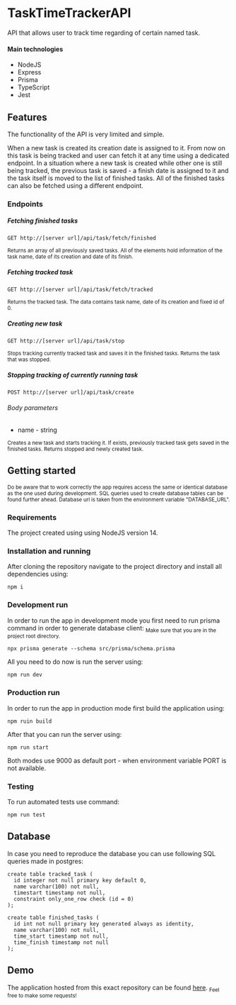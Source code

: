 # TaskTimeTrackerAPI
API that allows user to track time regarding of certain named task.

#### Main technologies
- NodeJS
- Express
- Prisma
- TypeScript
- Jest

## Features

The functionality of the API is very limited and simple. 

When a new task is created its creation date is assigned to it. From now on this task is being tracked and user can fetch it at any time using a dedicated endpoint. In a situation where a new task is created while other one is still being tracked, the previous task is saved - a finish date is assigned to it and the task itself is moved to the list of finished tasks. All of the finished tasks can also be fetched using a different endpoint.

### Endpoints

##### Fetching finished tasks
```
GET http://[server url]/api/task/fetch/finished
```
<sub>
Returns an array of all previously saved tasks. All of the elements hold information of the task name, date of its creation and date of its finish.
</sub>

##### Fetching tracked task
```
GET http://[server url]/api/task/fetch/tracked
```
<sub>
Returns the tracked task. The data contains task name, date of its creation and fixed id of 0. 
</sub>

##### Creating new task
```
GET http://[server url]/api/task/stop
```
<sub>
Stops tracking currently tracked task and saves it in the finished tasks. Returns the task that was stopped.
</sub>

##### Stopping tracking of currently running task
```
POST http://[server url]/api/task/create
```
###### Body parameters
 - name - string

<sub>
Creates a new task and starts tracking it. If exists, previously tracked task gets saved in the finished tasks. Returns stopped and newly created task.
</sub>

## Getting started

<sub>Do be aware that to work correctly the app requires access the same or identical database as the one used during development. SQL queries used to create database tables can be found further ahead. Database url is taken from the environment variable "DATABASE_URL".</sub>

### Requirements
The project created using using NodeJS  version 14.

### Installation and running

After cloning the repository navigate to the project directory and install all dependencies using:
```
npm i
```

### Development run
In order to run the app in development mode you first need to run prisma command in order to generate database client:
<sub>Make sure that you are in the project root directory.</sub>
```
npx prisma generate --schema src/prisma/schema.prisma
```
All you need to do now is run the server using:
```
npm run dev
```

### Production run
In order to run the app in production mode first build the application using:
```
npm ruin build
```

After that you can run the server using:
```
npm run start
```

Both modes use 9000 as default port - when environment variable PORT is not available.


###  Testing
To run automated tests use command:
```
npm run test
```

## Database
In case you need to reproduce the database you can use following SQL queries made in postgres:
```
create table tracked_task (
  id integer not null primary key default 0,
  name varchar(100) not null,
  timestart timestamp not null,
  constraint only_one_row check (id = 0)
);

create table finished_tasks (
  id int not null primary key generated always as identity,
  name varchar(100) not null,
  time_start timestamp not null,
  time_finish timestamp not null
);
```

## Demo
The application hosted from this exact repository can be found [here](http://task-time-tracker-api.herokuapp.com).
<sub>Feel free to make some requests!</sub>
